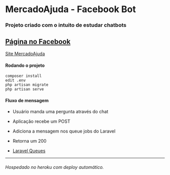 # MercadoAjuda - Facebook Bot

### Projeto criado com o intuito de estudar chatbots

[Página no Facebook](https://www.facebook.com/appmercadoajuda/)
---------
[Site MercadoAjuda](https://mercadoajuda.com.br/)

#### Rodando o projeto
```
composer install
edit .env
php artisan migrate
php artisan serve
```

#### Fluxo de mensagem

- Usuário manda uma pergunta através do chat
- Aplicação recebe um POST
- Adiciona a mensagem nos queue jobs do Laravel
- Retorna um 200

- [Laravel Queues](https://laravel.com/docs/5.4/queues)

---------
###### Hospedado no heroku com deploy automático.